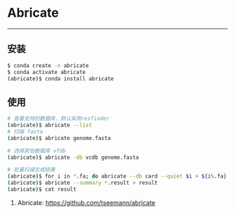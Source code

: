 # Abricate

---

## 安装

```bash
$ conda create -n abricate
$ conda activate abricate
(abricate)$ conda install abricate
```

## 使用

```bash
# 查看支持的数据库，默认采用resfinder
(abricate)$ abricate --list
# 扫描 fasta
(abricate)$ abricate genome.fasta

# 选择其他数据库 vfdb
(abricate)$ abricate -db vcdb genome.fasta

# 批量扫描生成结果
(abricate)$ for i in *.fa; do abricate --db card --quiet $i > ${i%.fa}.result; done
(abricate)$ abricate --summary *.result > result
(abricate)$ cat result
```


1. Abricate: https://github.com/tseemann/abricate
